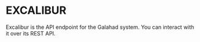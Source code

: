 # EXCALIBUR

Excalibur is the API endpoint for the Galahad system. You can interact with it over its REST API.
